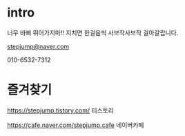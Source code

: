 # intro
너무 바삐 뛰어가지마!! 지치면 한걸음씩 사브작사브작 걸아갈랍니다.

stepjump@naver.com

010-6532-7312


# 즐겨찾기
https://stepjump.tistory.com/ 티스토리

https://cafe.naver.com/stepjump.cafe 네이버카페



#
